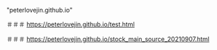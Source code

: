 "peterlovejin.github.io" 

＃＃＃ https://peterlovejin.github.io/test.html

＃＃＃ https://peterlovejin.github.io/stock_main_source_20210907.html

